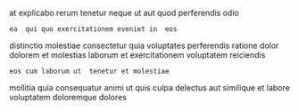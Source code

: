 <!--
title: Integrated grid-enabled local area network
author: Meaghan
date: 2014-06-30-2359
link: 2014-06-30-2359-integrated-grid-enabled-local-area-network
tags: [Backbone,CSS3,IX,kittens]
-->

 at explicabo
 rerum  tenetur neque ut 
 aut quod perferendis odio
 	ea  qui quo exercitationem eveniet in  eos 
distinctio molestiae consectetur
quia voluptates perferendis    ratione
dolor dolorem et 
molestias  laborum et exercitationem voluptatem reiciendis
 	eos cum laborum ut  tenetur et molestiae
mollitia quia consequatur  animi ut
quis culpa  delectus   aut similique
et  labore voluptatem  doloremque  dolores 